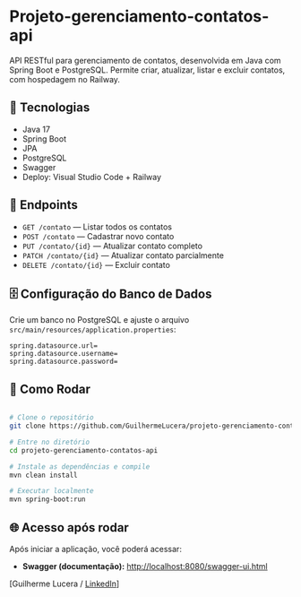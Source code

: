 # Projeto-gerenciamento-contatos-api
API RESTful para gerenciamento de contatos, desenvolvida em Java com Spring Boot e PostgreSQL. Permite criar, atualizar, listar e excluir contatos, com hospedagem no Railway.

## 🔧 Tecnologias

- Java 17
- Spring Boot
- JPA
- PostgreSQL
- Swagger
- Deploy: Visual Studio Code + Railway

## 📌 Endpoints

- `GET /contato` — Listar todos os contatos
- `POST /contato` — Cadastrar novo contato
- `PUT /contato/{id}` — Atualizar contato completo
- `PATCH /contato/{id}` — Atualizar contato parcialmente
- `DELETE /contato/{id}` — Excluir contato

## 🗄️ Configuração do Banco de Dados
Crie um banco no PostgreSQL e ajuste o arquivo `src/main/resources/application.properties`:

```properties
spring.datasource.url=
spring.datasource.username=
spring.datasource.password=
```

## 📍 Como Rodar

```bash

# Clone o repositório
git clone https://github.com/GuilhermeLucera/projeto-gerenciamento-contatos-api

# Entre no diretório
cd projeto-gerenciamento-contatos-api

# Instale as dependências e compile
mvn clean install

# Executar localmente
mvn spring-boot:run
```

## 🌐 Acesso após rodar
Após iniciar a aplicação, você poderá acessar:

- **Swagger (documentação):** [http://localhost:8080/swagger-ui.html](http://localhost:8080/swagger-ui.html)

[Guilherme Lucera / [LinkedIn](https://www.linkedin.com/in/guilherme-lucera-49997b213/)]
